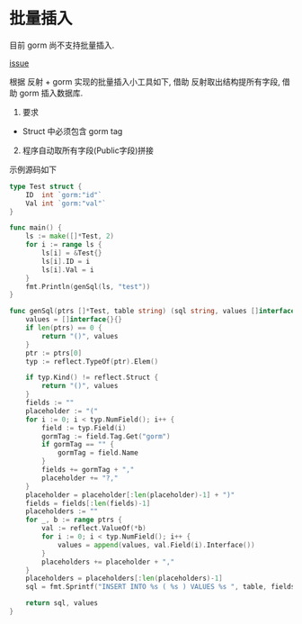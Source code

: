 # 批量插入
目前 gorm 尚不支持批量插入.

[issue](https://github.com/jinzhu/gorm/issues/255)

根据 反射 + gorm 实现的批量插入小工具如下, 借助 反射取出结构提所有字段, 借助 gorm 插入数据库.
1. 要求
  - Struct 中必须包含 gorm tag
2. 程序自动取所有字段(Public字段)拼接

示例源码如下
```Go
type Test struct {
	ID  int `gorm:"id"`
	Val int `gorm:"val"`
}

func main() {
	ls := make([]*Test, 2)
	for i := range ls {
		ls[i] = &Test{}
		ls[i].ID = i
		ls[i].Val = i
	}
	fmt.Println(genSql(ls, "test"))
}

func genSql(ptrs []*Test, table string) (sql string, values []interface{}) {
	values = []interface{}{}
	if len(ptrs) == 0 {
		return "()", values
	}
	ptr := ptrs[0]
	typ := reflect.TypeOf(ptr).Elem()

	if typ.Kind() != reflect.Struct {
		return "()", values
	}
	fields := ""
	placeholder := "("
	for i := 0; i < typ.NumField(); i++ {
		field := typ.Field(i)
		gormTag := field.Tag.Get("gorm")
		if gormTag == "" {
			gormTag = field.Name
		}
		fields += gormTag + ","
		placeholder += "?,"
	}
	placeholder = placeholder[:len(placeholder)-1] + ")"
	fields = fields[:len(fields)-1]
	placeholders := ""
	for _, b := range ptrs {
		val := reflect.ValueOf(*b)
		for i := 0; i < typ.NumField(); i++ {
			values = append(values, val.Field(i).Interface())
		}
		placeholders += placeholder + ","
	}
	placeholders = placeholders[:len(placeholders)-1]
	sql = fmt.Sprintf("INSERT INTO %s ( %s ) VALUES %s ", table, fields, placeholders)

	return sql, values
}
```
